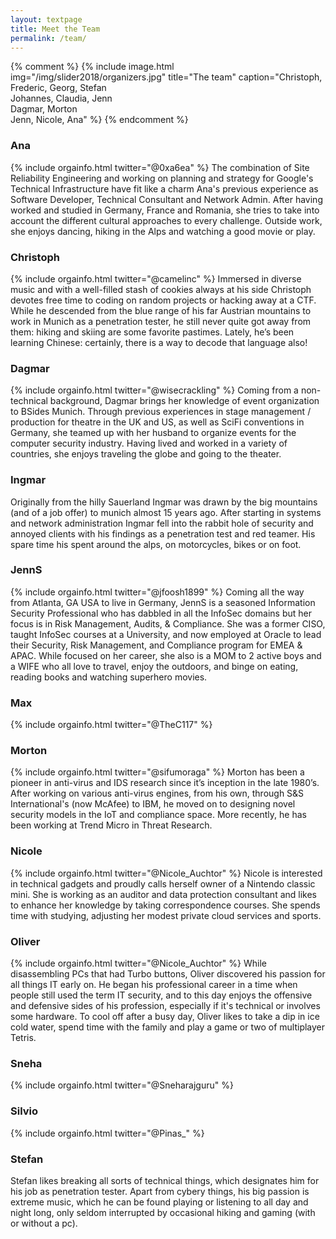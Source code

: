 ```yaml
---
layout: textpage
title: Meet the Team
permalink: /team/
---
```

{% comment %} 
{% include image.html
            img="/img/slider2018/organizers.jpg"
            title="The team"
            caption="Christoph, Frederic, Georg, Stefan<br>Johannes, Claudia, Jenn<br>Dagmar, Morton<br> Jenn, Nicole, Ana" %}
{% endcomment %}

### Ana
{% include orgainfo.html twitter="@0xa6ea" %}
The combination of Site Reliability Engineering and working on planning and strategy for Google's Technical Infrastructure have fit like a charm Ana's previous experience as Software Developer, Technical Consultant and Network Admin.
After having worked and studied in Germany, France and Romania, she tries to take into account the different cultural approaches to every challenge.
Outside work, she enjoys dancing, hiking in the Alps and watching a good movie or play.

### Christoph
{% include orgainfo.html twitter="@camelinc" %}
Immersed in diverse music and with a well-filled stash of cookies always at his side Christoph devotes free time to coding on random projects or hacking away at a CTF.
While he descended from the blue range of his far Austrian mountains to work in Munich as a penetration tester, he still never quite got away from them: hiking and skiing are some favorite pastimes.
Lately, he’s been learning Chinese: certainly, there is a way to decode that language also!

### Dagmar
{% include orgainfo.html twitter="@wisecrackling" %}
Coming from a non-technical background, Dagmar brings her knowledge of event organization to BSides Munich.
Through previous experiences in stage management / production for theatre in the UK and US, as well as SciFi conventions in Germany, she teamed up with her husband to organize events for the computer security industry.
Having lived and worked in a variety of countries, she enjoys traveling the globe and going to the theater.

### Ingmar
Originally from the hilly Sauerland Ingmar was drawn by the big mountains (and of a job offer) to munich almost 15 years ago.
After starting in systems and network administration Ingmar fell into the rabbit hole of security and annoyed clients with his findings as a penetration test and red teamer. 
His spare time his spent around the alps, on motorcycles, bikes or on foot.

### JennS
{% include orgainfo.html twitter="@jfoosh1899" %}
Coming all the way from Atlanta, GA  USA to live in Germany, JennS is a seasoned Information Security Professional who has dabbled in all the InfoSec domains but her focus is in Risk Management, Audits, & Compliance.
She was a former CISO, taught InfoSec courses at a University, and now employed at Oracle to lead their Security, Risk Management, and Compliance program for EMEA & APAC.
While focused on her career, she also is a MOM to 2 active boys and a WIFE who all love to travel, enjoy the outdoors, and binge on eating, reading books and watching superhero movies.

### Max
{% include orgainfo.html twitter="@TheC117" %}

### Morton
{% include orgainfo.html twitter="@sifumoraga" %}
Morton has been a pioneer in anti-virus and IDS research since it’s inception in the late 1980’s.
After working on various anti-virus engines, from his own, through S&S International's (now McAfee) to IBM, he moved on to designing novel security models in the IoT and compliance space.
More recently, he has been working at Trend Micro in Threat Research.

### Nicole
{% include orgainfo.html twitter="@Nicole_Auchtor" %}
Nicole is interested in technical gadgets and proudly calls herself owner of a Nintendo classic mini.
She is working as an auditor and data protection consultant and likes to enhance her knowledge by taking correspondence courses.
She spends time with studying, adjusting her modest private cloud services and sports.

### Oliver
{% include orgainfo.html twitter="@Nicole_Auchtor" %}
While disassembling PCs that had Turbo buttons, Oliver discovered his passion for all things IT early on.
He began his professional career in a time when people still used the term IT security, and to this day enjoys the offensive and defensive sides of his profession, especially if it's technical or involves some hardware.
To cool off after a busy day, Oliver likes to take a dip in ice cold water, spend time with the family and play a game or two of multiplayer Tetris.

### Sneha
{% include orgainfo.html twitter="@Sneharajguru" %}


### Silvio
{% include orgainfo.html twitter="@Pinas_" %}


### Stefan
Stefan likes breaking all sorts of technical things, which designates him for his job as penetration tester.
Apart from cybery things, his big passion is extreme music, which he can be found playing or listening to all day and night long, only seldom interrupted by occasional hiking and gaming (with or without a pc).


